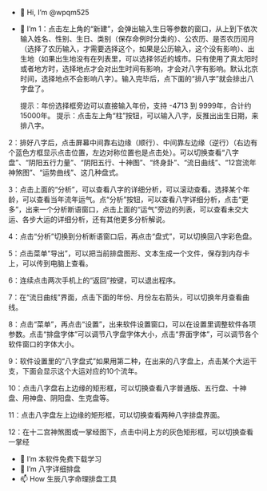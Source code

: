 - 👋 Hi, I’m @wpqm525
- 👀 I’m ﻿1：点击左上角的“新建”，会弹出输入生日等参数的窗口，从上到下依次输入姓名、性别、生日、类别（保存命例时分类的）、公农历、是否农历闰月（选择了农历输入，才需要选择这个，如果是公历输入，这个没有影响）、出生地（如果出生地没有在列表里，可以选择邻近的城市。只有使用了真太阳时或者地方时，选择地点才会对出生时间有影响，才会对八字有影响。默认北京时间，选择地点不会影响八字）。输入完毕后，点下面的“排八字”就会排出八字盘了。

    提示：年份选择框旁边可以直接输入年份，支持 -4713 到 9999年，合计约 15000年。
    提示：点击左上角“柱”按钮，可以输入八字，反推出出生日期，来排八字。

2：排好八字后，点击屏幕中间靠右边缘（顺行）、中间靠左边缘（逆行）（右边有个蓝色方框显示点击位置，左边对称位置也是点击处）。可以切换查看“八字盘”、“阴阳五行力量”、“阴阳五行、十神图”、“终身卦”、“流日曲线”、“12宫流年神煞图”、“运势曲线”、这几种盘式。

3：点击上面的“分析”，可以查看八字的详细分析，可以滚动查看。选择某个年龄，可以查看当年流年运气。点“分析”按钮，可以查看八字详细分析，点击“更多”，出来一个分析断语窗口，点击上面的“运气”旁边的列表，可以查看未交大运、各步大运的详细分析，还有其他更多分析解说。

4：点击“分析”切换到分析断语窗口后，再点击“盘式”，可以切换回八字彩色盘。

5：点击菜单“导出”，可以把当前排盘图形、文本生成一个文件，保存到内存卡上，可以传到电脑上查看。

6：连续点击两次手机上的“返回”按键，可以退出程序。

7：在“流日曲线”界面，点击下面的年份、月份左右箭头，可以切换年月查看曲线。

8：点击“菜单”，再点击“设置”，出来软件设置窗口，可以在设置里调整软件各项参数。点击“排盘字体”可以调节八字盘字体大小，点击“界面字体”，可以调节各个软件窗口的字体大小。

9：软件设置里的“八字盘式”如果用第二种，在出来的八字盘上，点击某个大运干支，下面会显示这个大运对应的10个流年。

10：点击八字盘右上边缘的矩形框，可以切换查看八字普通版、五行盘、十神盘、用神盘、阴阳盘、生克盘等。

11：点击八字盘左上边缘的矩形框，可以切换查看两种八字排盘界面。

12：在十二宫神煞图或一掌经图下，点击中间上方的灰色矩形框，可以切换查看一掌经
- 🌱 I’m 本软件免费下载学习
- 💞️ I’m 八字详细排盘
- 📫 How 生辰八字命理排盘工具

<!---
wpqm525/wpqm525 is a ✨ special ✨ repository because its `README.md` (this file) appears on your GitHub profile.
You can click the Preview link to take a look at your changes.
--->
